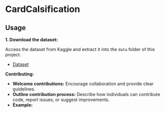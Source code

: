 # CardCalsification

## Usage

**1. Download the dataset:**

   Access the dataset from Kaggle and extract it into the `data` folder of this project.
- [Dataset](https://www.kaggle.com/datasets/gpiosenka/cards-image-datasetclassification)

**Contributing:**

* **Welcome contributions:** Encourage collaboration and provide clear guidelines.
* **Outline contribution process:** Describe how individuals can contribute code, report issues, or suggest improvements.
* **Example:**
